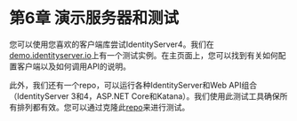 # 第6章 演示服务器和测试

您可以使用您喜欢的客户端库尝试IdentityServer4。我们在[demo.identityserver.io](https://demo.identityserver.io/)上有一个测试实例。在主页面上，您可以找到有关如何配置客户端以及如何调用API的说明。   

此外，我们还有一个repo，可以运行各种IdentityServer和Web API组合（IdentityServer 3和4，ASP.NET Core和Katana）。我们使用此测试工具确保所有排列都有效。您可以通过克隆此[repo](https://github.com/IdentityServer/CrossVersionIntegrationTests)来进行测试。 